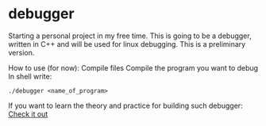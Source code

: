 # debugger

Starting a personal project in my free time.
This is going to be a debugger, written in C++ and will be used for linux debugging. 
This is a preliminary version.

How to use (for now):
Compile files
Compile the program you want to debug
In shell write: 
```shell
./debugger <name_of_program>
``` 

If you want to learn the theory and practice for building such debugger: [Check it out](https://blog.tartanllama.xyz/writing-a-linux-debugger-setup/)

